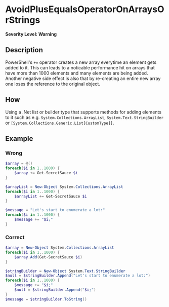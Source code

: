# AvoidPlusEqualsOperatorOnArraysOrStrings

**Severity Level: Warning**

## Description

PowerShell's `+=` operator creates a new array everytime an element gets added to it. This can leads to a noticable performance hit on arrays that have more than 1000 elements and many elements are being added. Another negative side effect is also that by re-creating an entire new array one loses the reference to the original object.

## How

Using a .Net list or builder type that supports methods for adding elements to it such as e.g. `System.Collections.ArrayList`, `System.Text.StringBuilder` or `[System.Collections.Generic.List[CustomType]]`.

## Example

### Wrong

``` PowerShell
$array = @()
foreach($i in 1..1000) {
    $array += Get-SecretSauce $i
}

```

``` PowerShell
$arrayList = New-Object System.Collections.ArrayList
foreach($i in 1..1000) {
    $arrayList += Get-SecretSauce $i
}
```

``` PowerShell
$message = "Let's start to enumerate a lot:"
foreach($i in 1..1000) {
    $message += "$i;"
}
```

### Correct

``` PowerShell
$array = New-Object System.Collections.ArrayList
foreach($i in 1..1000) {
    $array.Add(Get-SecretSauce $i)
}
```

``` PowerShell
$stringBuilder = New-Object System.Text.StringBuilder
$null = $stringBuilder.Append("Let's start to enumerate a lot:")
foreach($i in 1..1000) {
    $message += "$i;"
    $null = $stringBuilder.Append("$i;")
}
$message = $stringBuilder.ToString()
```
